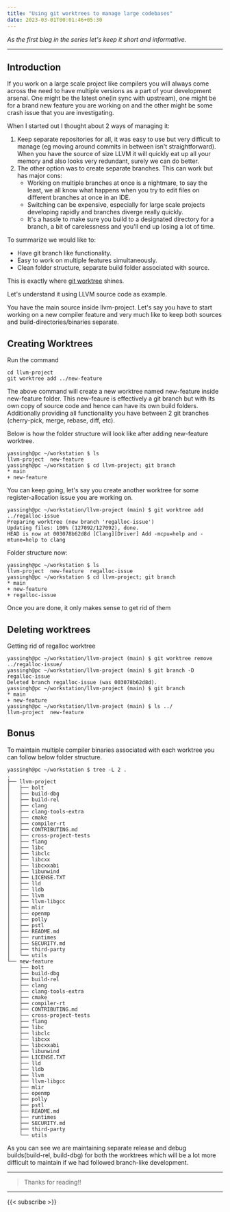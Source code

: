 ```yaml
---
title: "Using git worktrees to manage large codebases"
date: 2023-03-01T00:01:46+05:30
---
```


*As the first blog in the series let's keep it short and informative.* 

---

## Introduction ##
If you work on a large scale project like compilers you will always come across the need to have 
multiple versions as a part of your development arsenal. One might be the latest one(in sync with upstream), one might be for a brand new feature you are working on and the other might be some crash issue that you are investigating. 

When I started out I thought about 2 ways of managing it:

1) Keep separate repositories for all, it was easy to use but very difficult to manage (eg moving around commits in between isn't straightforward). When you have the source of size LLVM it will quickly eat up all your memory and also looks very redundant, surely we can do better.
2) The other option was to create separate branches. This can work but has major cons:
   - Working on multiple branches at once is a nightmare, to say the least, we all know what happens when you try to edit files on different branches at once in an IDE.
   - Switching can be expensive, especially for large scale projects developing rapidly and branches diverge really quickly.
   - It's a hassle to make sure you build to a designated directory for a branch, a bit of carelessness and you'll end up losing a lot of time.

To summarize we would like to:
- Have git branch like functionality.
- Easy to work on multiple features simultaneously. 
- Clean folder structure, separate build folder associated with source.

This is exactly where [git worktree](https://git-scm.com/docs/git-worktree) shines.

Let's understand it using LLVM source code as example.

You have the main source inside llvm-project. Let's say you have to start working on a new compiler feature and very much like to keep both sources and build-directories/binaries separate. 

## Creating Worktrees

Run the command 
```
cd llvm-project
git worktree add ../new-feature
```
The above command will create a new worktree named new-feature inside new-feature folder. This new-feaure is effectively a git branch but with its own copy of source code and hence can have its own build folders. Additionally providing all functionality you have between 2 git branches (cherry-pick, merge, rebase, diff, etc).

Below is how the folder structure will look like after adding new-feature worktree.

```
yassingh@pc ~/workstation $ ls
llvm-project  new-feature
yassingh@pc ~/workstation $ cd llvm-project; git branch
* main
+ new-feature
```
You can keep going, let's say you create another worktree for some register-allocation issue you are working on.

```
yassingh@pc ~/workstation/llvm-project (main) $ git worktree add ../regalloc-issue
Preparing worktree (new branch 'regalloc-issue')
Updating files: 100% (127092/127092), done.
HEAD is now at 003078b62d8d [Clang][Driver] Add -mcpu=help and -mtune=help to clang
```

Folder structure now:
```
yassingh@pc ~/workstation $ ls
llvm-project  new-feature  regalloc-issue
yassingh@pc ~/workstation $ cd llvm-project; git branch 
* main
+ new-feature
+ regalloc-issue
```

Once you are done, it only makes sense to get rid of them

## Deleting worktrees

Getting rid of regalloc worktree
```
yassingh@pc ~/workstation/llvm-project (main) $ git worktree remove ../regalloc-issue/
yassingh@pc ~/workstation/llvm-project (main) $ git branch -D regalloc-issue 
Deleted branch regalloc-issue (was 003078b62d8d).
yassingh@pc ~/workstation/llvm-project (main) $ git branch
* main
+ new-feature
yassingh@pc ~/workstation/llvm-project (main) $ ls ../
llvm-project  new-feature
```
## Bonus

To maintain multiple compiler binaries associated with each worktree you can follow below folder structure.

```
yassingh@pc ~/workstation $ tree -L 2 . 
.
├── llvm-project
│   ├── bolt
│   ├── build-dbg
│   ├── build-rel
│   ├── clang
│   ├── clang-tools-extra
│   ├── cmake
│   ├── compiler-rt
│   ├── CONTRIBUTING.md
│   ├── cross-project-tests
│   ├── flang
│   ├── libc
│   ├── libclc
│   ├── libcxx
│   ├── libcxxabi
│   ├── libunwind
│   ├── LICENSE.TXT
│   ├── lld
│   ├── lldb
│   ├── llvm
│   ├── llvm-libgcc
│   ├── mlir
│   ├── openmp
│   ├── polly
│   ├── pstl
│   ├── README.md
│   ├── runtimes
│   ├── SECURITY.md
│   ├── third-party
│   └── utils
└── new-feature
    ├── bolt
    ├── build-dbg
    ├── build-rel
    ├── clang
    ├── clang-tools-extra
    ├── cmake
    ├── compiler-rt
    ├── CONTRIBUTING.md
    ├── cross-project-tests
    ├── flang
    ├── libc
    ├── libclc
    ├── libcxx
    ├── libcxxabi
    ├── libunwind
    ├── LICENSE.TXT
    ├── lld
    ├── lldb
    ├── llvm
    ├── llvm-libgcc
    ├── mlir
    ├── openmp
    ├── polly
    ├── pstl
    ├── README.md
    ├── runtimes
    ├── SECURITY.md
    ├── third-party
    └── utils
```
As you can see we are maintaining separate release and debug builds(build-rel, build-dbg) for both the worktrees which will be a lot more difficult to maintain if we had followed branch-like development. 

---

> Thanks for reading!!

---

{{< subscribe >}}